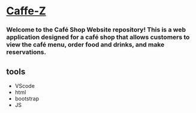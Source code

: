 # [Caffe-Z](https://mufidalnadi.github.io/Cafe-Z/)
### Welcome to the Café Shop Website repository! This is a web application designed for a café shop that allows customers to view the café menu, order food and drinks, and make reservations.

## tools
- VScode
- html 
- bootstrap
- JS
